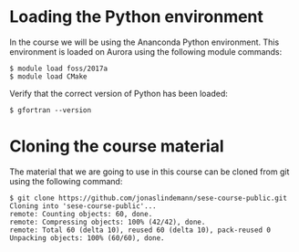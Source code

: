 # Loading the Python environment

In the course we will be using the Ananconda Python environment. This environment is loaded on Aurora using the following module commands:

    $ module load foss/2017a
    $ module load CMake

Verify that the correct version of Python has been loaded:

    $ gfortran --version

# Cloning the course material

The material that we are going to use in this course can be cloned from git using the following command:

    $ git clone https://github.com/jonaslindemann/sese-course-public.git
    Cloning into 'sese-course-public'...
    remote: Counting objects: 60, done.
    remote: Compressing objects: 100% (42/42), done.
    remote: Total 60 (delta 10), reused 60 (delta 10), pack-reused 0
    Unpacking objects: 100% (60/60), done.

